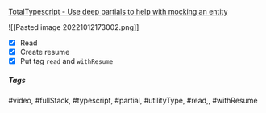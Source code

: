 [TotalTypescript - Use deep partials to help with mocking an entity](https://www.totaltypescript.com/tips/use-deep-partials-to-help-with-mocking-an-entity)

![[Pasted image 20221012173002.png]]

- [x] Read
- [x] Create resume
- [x] Put tag `read` and `withResume`

##### Tags
#video, #fullStack, #typescript, #partial, #utilityType, #read,, #withResume 
